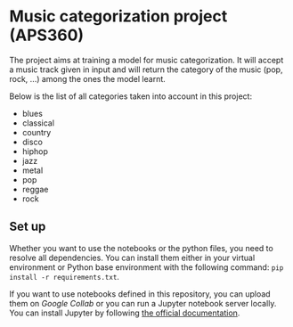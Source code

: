 # Music categorization project (APS360)

The project aims at training a model for music categorization. It will accept a music track given in input and will return the category of the music (pop, rock, ...) among the ones the model learnt.

Below is the list of all categories taken into account in this project:

- blues
- classical
- country
- disco
- hiphop
- jazz
- metal
- pop
- reggae
- rock

## Set up

Whether you want to use the notebooks or the python files, you need to resolve all dependencies. You can install them either in your virtual environment or Python base environment with the following command: `pip install -r requirements.txt`. 

If you want to use notebooks defined in this repository, you can upload them on *Google Collab* or you can run a Jupyter notebook server locally. You can install Jupyter by following [the official documentation](https://docs.jupyter.org/en/latest/install/notebook-classic.html).
